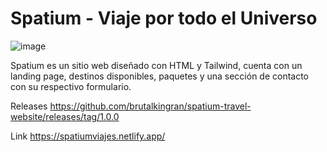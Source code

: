 # Spatium - Viaje por todo el Universo

![image](https://github.com/user-attachments/assets/268399be-a697-4cf4-b0ea-78af81764bb2)

Spatium es un sitio web diseñado con HTML y Tailwind, cuenta con un landing page, destinos disponibles, paquetes y una sección de contacto con su respectivo formulario.

Releases
https://github.com/brutalkingran/spatium-travel-website/releases/tag/1.0.0

Link
https://spatiumviajes.netlify.app/
